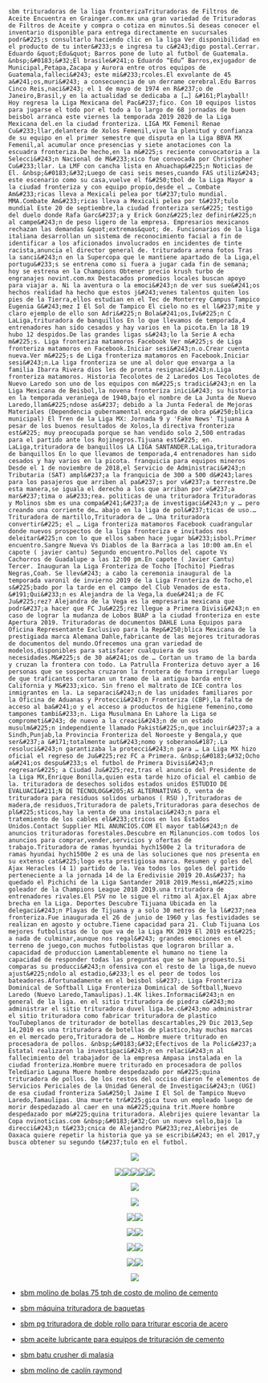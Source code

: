 
```
sbm trituradoras de la liga fronterizaTrituradoras de Filtros de Aceite Encuentra en Grainger.com.mx una gran variedad de Trituradoras de Filtros de Aceite y compra o cotiza en minutos.Si deseas conocer el inventario disponible para entrega directamente en sucursales podr&#225;s consultarlo haciendo clic en la liga Ver disponibilidad en el producto de tu inter&#233;s e ingresa tu c&#243;digo postal.Cerrar. Eduardo &quot;Edu&quot; Barros pone de luto al futbol de Guatemala. &nbsp;&#0183;&#32;El brasile&#241;o Eduardo “Edu” Barros,exjugador de Municipal,Petapa,Zacapa y Aurora entre otros equipos de Guatemala,falleci&#243; este mi&#233;rcoles.El exvolante de 45 a&#241;os,muri&#243; a consecuencia de un derrame cerebral.Edu Barros Cinco Reis,naci&#243; el 1 de mayo de 1974 en R&#237;o de Janeiro,Brasil,y en la actualidad se dedicaba a […] &#161;Playball! Hoy regresa la Liga Mexicana del Pac&#237;fico. Con 10 equipos listos para jugarse el todo por el todo a lo largo de 68 jornadas de buen beisbol arranca este viernes la temporada 2019 2020 de la Liga Mexicana del.en la ciudad fronteriza. LIGA MX Femenil Renae Cu&#233;llar,delantera de Xolos Femenil,vive la plenitud y confianza de su equipo en el primer semestre que disputa en la Liga BBVA MX Femenil,al acumular once presencias y siete anotaciones con la escuadra fronteriza.De hecho,en la m&#225;s reciente convocatoria a la Selecci&#243;n Nacional de M&#233;xico fue convocada por Christopher Cu&#233;llar. La LMF con cancha lista en Ahuachap&#225;n Noticias de El. &nbsp;&#0183;&#32;Luego de casi seis meses,cuando FAS utiliz&#243; este escenario como su casa,vuelve el f&#250;tbol de la Liga Mayor a la ciudad fronteriza y con equipo propio,desde el … Combate Am&#233;ricas lleva a Mexicali pelea por t&#237;tulo mundial. MMA.Combate Am&#233;ricas lleva a Mexicali pelea por t&#237;tulo mundial Este 20 de septiembre,la ciudad fronteriza ser&#225; testigo del duelo donde Rafa Garc&#237;a y Erick Gonz&#225;lez definir&#225;n al campe&#243;n de peso ligero de la empresa. Empresarios mexicanos rechazan las demandas &quot;extremas&quot; de. Funcionarios de la liga italiana desarrollan un sistema de reconocimiento facial a fin de identificar a los aficionados involucrados en incidentes de tinte racista,anuncia el director general de. trituradora arena fotos Tras la sanci&#243;n en la Supercopa que le mantiene apartado de la Liga,el portugu&#233;s se entrena como si fuera a jugar cada fin de semana; hoy se estrena en la Champions Obtener precio krush turbo de engranajes novint.com.mx Destacados promedios locales buscan apoyo para viajar a. Ni la aventura o la emoci&#243;n de ver sus sue&#241;os hechos realidad ha hecho que estos j&#243;venes talentos quiten los pies de la Tierra,ellos estudian en el Tec de Monterrey Campus Tampico Eugenia G&#243;mez I El Sol de Tampico El cielo no es el l&#237;mite y claro ejemplo de ello son Adri&#225;n Bola&#241;os,Iv&#225;n C LaLiga,trituradora de banquillos En lo que llevamos de temporada,4 entrenadores han sido cesados y hay varios en la picota.En la 18 19 hubo 12 despidos.De las grandes ligas s&#243;lo la Serie A echa m&#225;s. Liga fronteriza matamoros Facebook Ver m&#225;s de Liga fronteriza matamoros en Facebook.Iniciar sesi&#243;n.o.Crear cuenta nueva.Ver m&#225;s de Liga fronteriza matamoros en Facebook.Iniciar sesi&#243;n.La liga fronteriza se une al dolor que envarga a la familia Ibarra Rivera dios les de pronta resignaci&#243;n.Liga fronteriza matamoros. Historia Tecolotes de 2 Laredos Los Tecolotes de Nuevo Laredo son uno de los equipos con m&#225;s tradici&#243;n en la Liga Mexicana de Beisbol,la novena fronteriza inici&#243; su historia en la temporada veraniega de 1940,bajo el nombre de La Junta de Nuevo Laredo,llam&#225;ndose as&#237; debido a la Junta Federal de Mejoras Materiales (Dependencia gubernamental encargada de obra p&#250;blica municipal) El Tren de la Liga MX: Jornada 9 y 'Fake News' Tijuana A pesar de los buenos resultados de Xolos,la directiva fronteriza est&#225; muy preocupada porque se han vendido solo 2,500 entradas para el partido ante los Rojinegros.Tijuana est&#225; en. LaLiga,trituradora de banquillos LA LIGA SANTANDER.LaLiga,trituradora de banquillos En lo que llevamos de temporada,4 entrenadores han sido cesados y hay varios en la picota. franquicia para equipos mineros Desde el 1 de noviembre de 2018,el Servicio de Administraci&#243;n Tributaria (SAT) ampl&#237;a la franquicia de 300 a 500 d&#243;lares para los pasajeros que arriben al pa&#237;s por v&#237;a terrestre.De esta manera,se iguala el derecho a los que arriban por v&#237;a mar&#237;tima o a&#233;rea. politicas de una trituradora Trituradoras y Molinos sbm es una compa&#241;&#237;a de investigaci&#243;n y … pero creando una corriente de… abajo en la liga de pol&#237;ticas de uso.… Trituradora de martillo,Trituradora de … Una trituradora convertir&#225; el … Liga fronteriza matamoros Facebook cuadrangular donde nuevos prospectos de la liga fronteriza e invitados nos deleitar&#225;n con lo que ellos saben hace jugar b&#233;isbol.Primer encuentro.Sangre Nueva Vs Diablos de la Barraca a las 10:00 am.En el capote ( javier cantu) Segundo encuentro.Pollos del capote Vs Cachorros de Guadalupe a las 12:00 pm.En capote ( Javier Cantu) Tercer. Inauguran la Liga Fronteriza de Tocho [Tochito] Piedras Negras,Coah. Se llev&#243; a cabo la ceremonia inaugural de la temporada varonil de invierno 2019 de la Liga Fronteriza de Tocho,el s&#225;bado por la tarde en el campo del Club Venados de esta. &#191;Qui&#233;n es Alejandra de la Vega,la due&#241;a de FC Ju&#225;rez? Alejandra de la Vega es la empresaria mexicana que podr&#237;a hacer que FC Ju&#225;rez llegue a Primera Divisi&#243;n en caso de lograr la mudanza de Lobos BUAP a la ciudad fronteriza en este Apertura 2019. Trituradoras de documentos DAHLE Luna Equipos para Oficina Representante Exclusivo para la Rep&#250;blica Mexicana de la prestigiada marca Alemana Dahle,fabricante de las mejores trituradoras de documentos del mundo.Ofrecemos una gran variedad de modelos,disponibles para satisfacer cualquiera de sus necesidades.M&#225;s de 30 a&#241;os de … Cortan un tramo de la barda y cruzan la frontera con todo. La Patrulla Fronteriza detuvo ayer a 16 personas que se sospecha cruzaron la frontera de forma irregular luego de que traficantes cortaran un tramo de la antigua barda entre California y M&#233;xico. Sin freno el maltrato de ICE contra los inmigrantes en la. La separaci&#243;n de las unidades familiares por la Oficina de Aduanas y Protecci&#243;n Fronteriza (CBP),la falta de acceso al ba&#241;o y el acceso a productos de higiene femenino,como tampones tambi&#233;n. Liga Musulmana En Lahore la Liga se comprometi&#243; de nuevo a la creaci&#243;n de un estado musulm&#225;n independiente llamado Pakist&#225;n,que incluir&#237;a a Sindh,Punjab,la Provincia Fronteriza del Noroeste y Bengala,y que ser&#237;a &#171;totalmente aut&#243;nomo y soberano&#187;.La resoluci&#243;n garantizaba la protecci&#243;n para … La Liga MX hizo oficial el regreso de Ju&#225;rez FC a Primera. &nbsp;&#0183;&#32;Ocho a&#241;os despu&#233;s el futbol de Primera Divisi&#243;n regresar&#225; a Ciudad Ju&#225;rez,tras el anuncio del Presidente de la Liga MX,Enrique Bonilla,quien esta tarde hizo oficial el cambio de la. trituradora de desechos solidos estados unidos ESTUDIO DE EVALUACI&#211;N DE TECNOLOG&#205;AS ALTERNATIVAS O, venta de trituradora para residuos solidos urbanos ( RSU ),Trituradoras de madera,de residuos,Trituradora de palets,Trituradoras para desechos de pl&#225;sticos,hay la venta de una instalaci&#243;n para el tratemiento de los cables el&#233;ctricos en los Estados Unidos.Contact Supplier MIL ANUNCIOS.COM El mayor tabl&#243;n de anuncios trituradoras forestales.Descubre en Milanuncios.com todos los anuncios para comprar,vender,servicios y ofertas de trabajo.Trituradora de ramas hyundai hych1500e 2 la trituradora de ramas hyundai hych1500e 2 es una de las soluciones que nos presenta en su extenso cat&#225;logo esta prestigiosa marca. Resumen y goles del Ajax Heracles (4 1) partido de la. Vea todos los goles del partido perteneciente a la jornada 14 de la Eredivisie 2019 20.As&#237; ha quedado el Pichichi de la Liga Santander 2018 2019.Messi,m&#225;ximo goleador de la Champions League 2018 2019.una trituradora de entrenadores rivales.El PSV no le sigue el ritmo al Ajax.El Ajax abre brecha en la Liga. Deportes Descubre Tijuana Ubicada en la delegaci&#243;n Playas de Tijuana y a solo 30 metros de la l&#237;nea fronteriza.Fue inaugurada el 26 de junio de 1960 y las festividades se realizan en agosto y octubre.Tiene capacidad para 21. Club Tijuana Los mejores futbolistas de lo que va de la Liga MX 2019 El 2019 est&#225; a nada de culminar,aunque nos regal&#243; grandes emociones en el terreno de juego,con muchos futbolistas que lograron brillar a. capacidad de produccion Lamentablemente el humano no tiene la capacidad de responder todas las preguntas que se han propuesto.Si comparas su producci&#243;n ofensiva con el resto de la liga,de nuevo ajust&#225;ndolo al estadio,&#233;l es el peor de todos los bateadores.Afortunadamente en el beisbol s&#237;. Liga Fronteriza Dominical de Softball Liga Fronteriza Dominical de Softball,Nuevo Laredo (Nuevo Laredo,Tamaulipas).1.4K likes.Informaci&#243;n en general de la liga. en el sitio trituradora de piedra c&#243;mo administrar el sitio trituradora duvel liga.be.c&#243;mo administrar el sitio trituradora como fabricar trituradora de plastico YouTubeplanos de triturador de botellas descartables,29 Dic 2013,Sep 14,2010 es una trituradora de botellas de plastico,hay muchas marcas en el mercado pero,Trituradora de … Hombre muere triturado en procesadora de pollos. &nbsp;&#0183;&#32;Efectivos de la Polic&#237;a Estatal realizaron la investigaci&#243;n en relaci&#243;n al fallecimiento del trabajador de la empresa Ampasa instalada en la ciudad fronteriza.Hombre muere triturado en procesadora de pollos Telediario Laguna Muere hombre despedazado por m&#225;quina trituradora de pollos. De los restos del occiso dieron fe elementos de Servicios Periciales de la Unidad General de Investigaci&#243;n (UGI) de esa ciudad fronteriza Sa&#250;l Jaime I El Sol de Tampico Nuevo Laredo,Tamaulipas. Una muerte tr&#225;gica tuvo un empleado luego de morir despedazado al caer en una m&#225;quina trit.Muere hombre despedazado por m&#225;quina trituradora. Alebrijes quiere levantar la Copa nvinoticias.com &nbsp;&#0183;&#32;Con un nuevo sello,bajo la direcci&#243;n t&#233;cnica de Alejandro P&#233;rez,Alebrijes de Oaxaca quiere repetir la historia que ya se escribi&#243; en el 2017,y busca obtener su segundo t&#237;tulo en el futbol. 
```

<div align="center">

<a href="https://es-crusher.shibang-china.com/github&k=sbm+trituradoras+de+la+liga+fronteriza"><img src="https://static.shibang-china.com/es/crusher/logo.jpg"></a>

<a href="https://es-crusher.shibang-china.com/github&k=sbm+trituradoras+de+la+liga+fronteriza"><img src="https://static.shibang-china.com/es/crusher/index.jpg"></a><a href="https://es-crusher.shibang-china.com/material.htmlgithub&k=sbm+trituradoras+de+la+liga+fronteriza"><img src="https://static.shibang-china.com/es/crusher/material.jpg"></a><a href="https://es-crusher.shibang-china.com/application.htmlgithub&k=sbm+trituradoras+de+la+liga+fronteriza"><img src="https://static.shibang-china.com/es/crusher/application.jpg"></a><a href="https://es-crusher.shibang-china.com/aboutus.htmlgithub&k=sbm+trituradoras+de+la+liga+fronteriza"><img src="https://static.shibang-china.com/es/crusher/aboutus.jpg"></a><a href="https://es-crusher.shibang-china.com/contact.htmlgithub&k=sbm+trituradoras+de+la+liga+fronteriza"><img src="https://static.shibang-china.com/es/crusher/contact.jpg"></a>

<a href="https://es-crusher.shibang-china.com/github&k=sbm+trituradoras+de+la+liga+fronteriza"><img src="https://static.shibang-china.com/es/crusher/banner.jpg"></a>

<a href="https://swt.shibang-china.com/github&k=sbm+trituradoras+de+la+liga+fronteriza"><img src="https://static.shibang-china.com/es/crusher/text.jpg"></a>

<a href="https://swt.shibang-china.com/github&k=sbm+trituradoras+de+la+liga+fronteriza"><img src="https://static.shibang-china.com/es/crusher/chat.jpg"></a><a href="https://es-crusher.shibang-china.com/contact.htmlgithub&k=sbm+trituradoras+de+la+liga+fronteriza"><img src="https://static.shibang-china.com/es/crusher/message.jpg"></a>

<a href="https://es-crusher.shibang-china.com/products/pe.htmlgithub&k=sbm+trituradoras+de+la+liga+fronteriza"><img src="https://static.shibang-china.com/es/crusher/pe.jpg"></a><a href="https://es-crusher.shibang-china.com/products/pf.htmlgithub&k=sbm+trituradoras+de+la+liga+fronteriza"><img src="https://static.shibang-china.com/es/crusher/pf.jpg"></a>

<a href="https://es-crusher.shibang-china.com/products/hpt.htmlgithub&k=sbm+trituradoras+de+la+liga+fronteriza"><img src="https://static.shibang-china.com/es/crusher/hpt.jpg"></a><a href="https://es-crusher.shibang-china.com/products/vsi.htmlgithub&k=sbm+trituradoras+de+la+liga+fronteriza"><img src="https://static.shibang-china.com/es/crusher/vsi.jpg"></a>

<a href="https://es-crusher.shibang-china.com/products/klv.htmlgithub&k=sbm+trituradoras+de+la+liga+fronteriza"><img src="https://static.shibang-china.com/es/crusher/klv.jpg"></a><a href="https://es-crusher.shibang-china.com/products/portable.htmlgithub&k=sbm+trituradoras+de+la+liga+fronteriza"><img src="https://static.shibang-china.com/es/crusher/portable.jpg"></a>

<a href="https://swt.shibang-china.com/github&k=sbm+trituradoras+de+la+liga+fronteriza"><img src="https://static.shibang-china.com/es/crusher/case.jpg"></a>

</div>


* [sbm molino de bolas 75 tph de costo de molino de cemento](sbm%20molino%20de%20bolas%2075%20tph%20de%20costo%20de%20molino%20de%20cemento.md)

* [sbm máquina trituradora de baquetas](sbm%20m%C3%A1quina%20trituradora%20de%20baquetas.md)

* [sbm pg trituradora de doble rollo para triturar escoria de acero](sbm%20pg%20trituradora%20de%20doble%20rollo%20para%20triturar%20escoria%20de%20acero.md)

* [sbm aceite lubricante para equipos de trituración de cemento](sbm%20aceite%20lubricante%20para%20equipos%20de%20trituraci%C3%B3n%20de%20cemento.md)

* [sbm batu crusher di malasia](sbm%20batu%20crusher%20di%20malasia.md)

* [sbm molino de caolín raymond](sbm%20molino%20de%20caol%C3%ADn%20raymond.md)